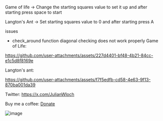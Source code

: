 Game of life 
-> Change the starting squares value to set it up and after starting press space to start

Langton's Ant
-> Set starting squares value to 0 and after starting press A

issues
- check_around function diagonal checking does not work properly
Game of Life:


https://github.com/user-attachments/assets/227d4401-bf48-4b21-84cc-e1c5d8f8169e


Langton's ant:


https://github.com/user-attachments/assets/f7f5edfb-cd58-4e63-9f13-870ba001da39



Twitter: 
https://x.com/JulianWloch

Buy me a coffee:
[Donate](https://paypal.me/YoulianMedium?country.x=PL&locale.x=pl_PL)

![image](https://github.com/user-attachments/assets/8b64c440-82f4-432c-8b3a-2ad72568e2b5)
